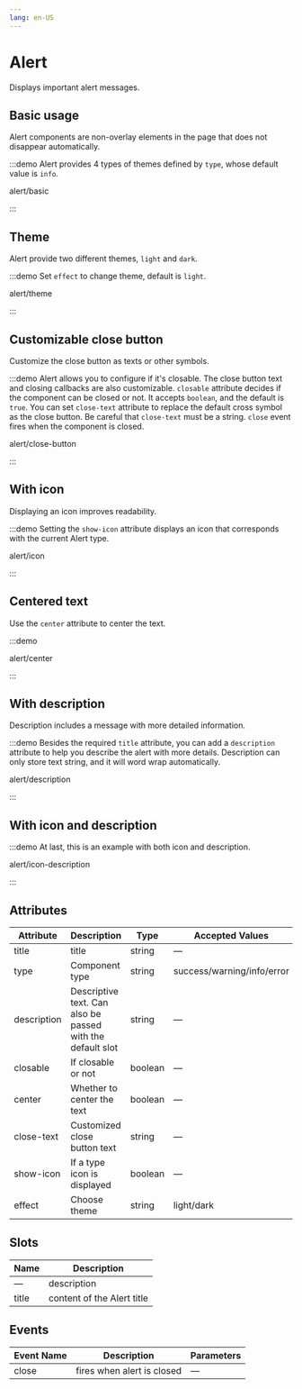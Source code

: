 ```yaml
---
lang: en-US
---
```


# Alert

Displays important alert messages.

## Basic usage

Alert components are non-overlay elements in the page that does not disappear automatically.

:::demo Alert provides 4 types of themes defined by `type`, whose default value is `info`.

alert/basic

:::

## Theme

Alert provide two different themes, `light` and `dark`.

:::demo Set `effect` to change theme, default is `light`.

alert/theme

:::

## Customizable close button

Customize the close button as texts or other symbols.

:::demo Alert allows you to configure if it's closable. The close button text and closing callbacks are also customizable. `closable` attribute decides if the component can be closed or not. It accepts `boolean`, and the default is `true`. You can set `close-text` attribute to replace the default cross symbol as the close button. Be careful that `close-text` must be a string. `close` event fires when the component is closed.

alert/close-button

:::

## With icon

Displaying an icon improves readability.

:::demo Setting the `show-icon` attribute displays an icon that corresponds with the current Alert type.

alert/icon

:::

## Centered text

Use the `center` attribute to center the text.

:::demo

alert/center

:::

## With description

Description includes a message with more detailed information.

:::demo Besides the required `title` attribute, you can add a `description` attribute to help you describe the alert with more details. Description can only store text string, and it will word wrap automatically.

alert/description

:::

## With icon and description

:::demo At last, this is an example with both icon and description.

alert/icon-description

:::

## Attributes

| Attribute   | Description                                                | Type    | Accepted Values            | Default |
| ----------- | ---------------------------------------------------------- | ------- | -------------------------- | ------- |
| title       | title                                                      | string  | —                          | —       |
| type        | Component type                                             | string  | success/warning/info/error | info    |
| description | Descriptive text. Can also be passed with the default slot | string  | —                          | —       |
| closable    | If closable or not                                         | boolean | —                          | true    |
| center      | Whether to center the text                                 | boolean | —                          | false   |
| close-text  | Customized close button text                               | string  | —                          | —       |
| show-icon   | If a type icon is displayed                                | boolean | —                          | false   |
| effect      | Choose theme                                               | string  | light/dark                 | light   |

## Slots

| Name  | Description                |
| ----- | -------------------------- |
| —     | description                |
| title | content of the Alert title |

## Events

| Event Name | Description                | Parameters |
| ---------- | -------------------------- | ---------- |
| close      | fires when alert is closed | —          |

<style lang="scss">
.example-showcase {
  .el-alert {
    margin: 20px 0 0;
    &:first-child {
      margin: 0
    }
  }
}
</style>
